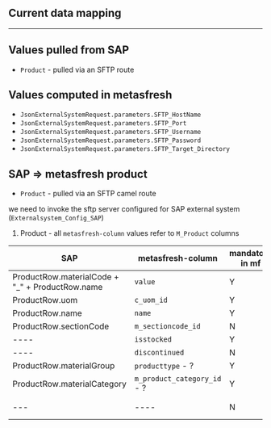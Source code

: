 ## Current data mapping

****

## Values pulled from SAP

* `Product` - pulled via an SFTP route

## Values computed in metasfresh

* `JsonExternalSystemRequest.parameters.SFTP_HostName`
* `JsonExternalSystemRequest.parameters.SFTP_Port`
* `JsonExternalSystemRequest.parameters.SFTP_Username`
* `JsonExternalSystemRequest.parameters.SFTP_Password`
* `JsonExternalSystemRequest.parameters.SFTP_Target_Directory`

## **SAP => metasfresh product**

* `Product` - pulled via an SFTP camel route

we need to invoke the sftp server configured for SAP external system (`Externalsystem_Config_SAP`)

1. Product - all `metasfresh-column` values refer to `M_Product` columns

SAP | metasfresh-column           | mandatory in mf | metasfresh-json                     | note                                      |
---- |-----------------------------|-----------------|-------------------------------------|-------------------------------------------|
ProductRow.materialCode + "_" + ProductRow.name | `value`                     | Y               | JsonRequestProduct.code             |                                           |
ProductRow.uom | `c_uom_id`                  | Y               | JsonRequestProduct.uomCode          |                                           |
ProductRow.name | `name`                      | Y               | JsonRequestProduct.name             |                                           |
ProductRow.sectionCode | `m_sectioncode_id`          | N               | JsonRequestProduct.sectionCode      |                                           |
---- | `isstocked`                 | Y               | JsonRequestProduct.stocked          |                                           |
---- | `discontinued`              | N               | JsonRequestProduct.discontinued     |                                           |
ProductRow.materialGroup | `producttype` - ?           | Y               | ?                                   | default value STANDARD                    |
ProductRow.materialCategory | `m_product_category_id` - ? | Y               | ?                                   | deault value JsonRequestProduct.Type.ITEM |
--- | ----                        | N               | JsonRequestProductUpsert.syncAdvise | default value CREATE_OR_MERGE             |
